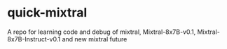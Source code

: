 # quick-mixtral
A repo for learning code and debug of mixtral, Mixtral-8x7B-v0.1, Mixtral-8x7B-Instruct-v0.1 and new mixtral future
